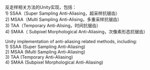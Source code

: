 反走样相关方法的Unity实现，包括：
<br /> 1) SSAA（Super Sampling Anti-Aliasing，超采样抗锯齿） 
<br /> 2) MSAA（Multi Sampling Anti-Alising，多重采样抗锯齿）
<br /> 3) TAA（Temporary Anti-Alising，时间抗锯齿）
<br /> 4) SMAA（ Subpixel Morphological Anti-Aliasing，次像素形态抗锯齿）

Unity implementation of anti-aliasing related methods, including:
<br /> 1) SSAA (Super Sampling Anti-Aliasing)
<br /> 2) MSAA (Multi Sampling Anti-Aliasing)
<br /> 3) TAA (Temporary Anti-Aliasing)
<br /> 4) SMAA (Subpixel Morphological Anti-Aliasing)   

